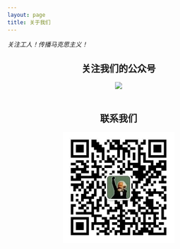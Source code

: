 ```yaml
---
layout: page
title: 关于我们
---
```


*关注工人！传播马克思主义！*

<div style="text-align:center">
<h2 >关注我们的公众号</h2>
<img src="/images/gongzhonghao.jpg" width="50%"></div>

<br>

<div style="text-align:center">
<h2>联系我们</h2>
<img src="/images/weixin.jpg" width="50%"></div>
